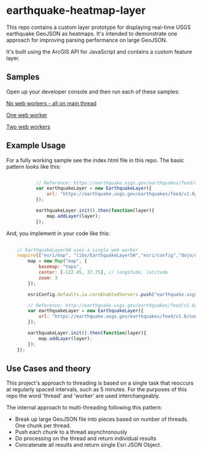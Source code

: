 earthquake-heatmap-layer
========================

This repo contains a custom layer prototype for displaying real-time USGS earthquake GeoJSON as heatmaps.
It's intended to demonstrate one approach for improving parsing performance on large GeoJSON.

It's built using the ArcGIS API for JavaScript and contains a custom feature layer.

## Samples

Open up your developer console and then run each of these samples:

[No web workers - all on main thread](http://andygup.github.io/earthquake-heatmap-layer/no_worker.html)

[One web worker](http://andygup.github.io/earthquake-heatmap-layer/one_worker.html)

[Two web workers](http://andygup.github.io/earthquake-heatmap-layer/two_worker.html)

## Example Usage

For a fully working sample see the index.html file in this repo. The basic pattern looks like this:

   ```js
   
              // Reference: https://earthquake.usgs.gov/earthquakes/feed/v1.0/geojson.php
              var earthquakeLayer = new EarthquakeLayer({
                  url: "https://earthquake.usgs.gov/earthquakes/feed/v1.0/summary/all_month.geojson"
              });
   
              earthquakeLayer.init().then(function(layer){
                  map.addLayer(layer);
              });
   
   ```
   
And, you implement in your code like this:   

   ```js
       
       // EarthquakeLayerSW uses a single web worker
       require(["esri/map", "libs/EarthquakeLayerSW","esri/config","dojo/domReady!"], function(Map,EarthquakeLayer,esriConfig) {
           map = new Map("map", {
               basemap: "topo",
               center: [-122.45, 37.75], // longitude, latitude
               zoom: 3
           });

           esriConfig.defaults.io.corsEnabledServers.push("earthquake.usgs.gov");

           // Reference: http://earthquake.usgs.gov/earthquakes/feed/v1.0/geojson.php
           var earthquakeLayer = new EarthquakeLayer({
               url: "https://earthquake.usgs.gov/earthquakes/feed/v1.0/summary/all_month.geojson"
           });

           earthquakeLayer.init().then(function(layer){
               map.addLayer(layer);
           });
       });
   
   ```
   
## Use Cases and theory
 
This project's approach to threading is based on a single task that reoccurs at regularly spaced intervals, such as 5 minutes.
For the purposes of this repo the word 'thread' and 'worker' are used interchangeably.

The internal approach to multi-threading following this pattern:
- Break up large GeoJSON file into pieces based on number of threads. One chunk per thread.
- Push each chunk to a thread asynchronously
- Do processing on the thread and return individual results
- Concatenate all results and return single Esri JSON Object. 
